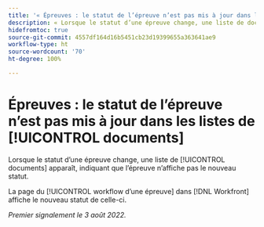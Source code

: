 ```yaml
---
title: '« Épreuves : le statut de l’épreuve n’est pas mis à jour dans les listes de documents »'
description: « Lorsque le statut d’une épreuve change, une liste de documents apparaît, indiquant que l’épreuve n’affiche pas le nouveau statut. »
hidefromtoc: true
source-git-commit: 4557df164d16b5451cb23d19399655a363641ae9
workflow-type: ht
source-wordcount: '70'
ht-degree: 100%

---
```



# Épreuves : le statut de l’épreuve n’est pas mis à jour dans les listes de [!UICONTROL documents]

Lorsque le statut d’une épreuve change, une liste de [!UICONTROL documents] apparaît, indiquant que l’épreuve n’affiche pas le nouveau statut.

La page du [!UICONTROL workflow d’une épreuve] dans [!DNL Workfront] affiche le nouveau statut de celle-ci.

_Premier signalement le 3 août 2022._

